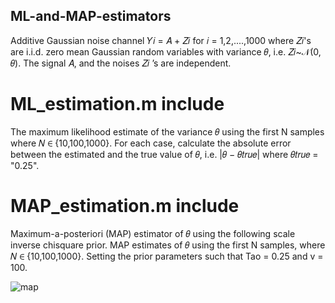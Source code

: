 ## ML-and-MAP-estimators
Additive Gaussian noise channel 𝑌𝑖 = 𝐴 + 𝑍𝑖 for 𝑖 = 1,2,....,1000 where 𝑍𝑖's are i.i.d. zero mean Gaussian random variables with variance 𝜃, i.e. 𝑍𝑖~𝒩(0, 𝜃). 
The signal 𝐴, and the noises 𝑍𝑖 ’s are independent.

# ML_estimation.m include 

The maximum likelihood estimate of the variance 𝜃 using the first N samples where 𝑁 ∈ {10,100,1000}. 
For each case, calculate the absolute error between the estimated and the true value of 𝜃, i.e. |𝜃 − 𝜃𝑡𝑟𝑢𝑒| where 𝜃𝑡𝑟𝑢𝑒 = "0.25".

# MAP_estimation.m include 

Maximum-a-posteriori (MAP) estimator of 𝜃 using the following scale inverse chisquare prior.
MAP estimates of 𝜃 using the first N samples, where 𝑁 ∈ {10,100,1000}. 
Setting the prior parameters such that Tao = 0.25 and v = 100.

![map](https://user-images.githubusercontent.com/71339227/115144686-ac1ac800-a056-11eb-9df7-d109df0ff22b.png)
